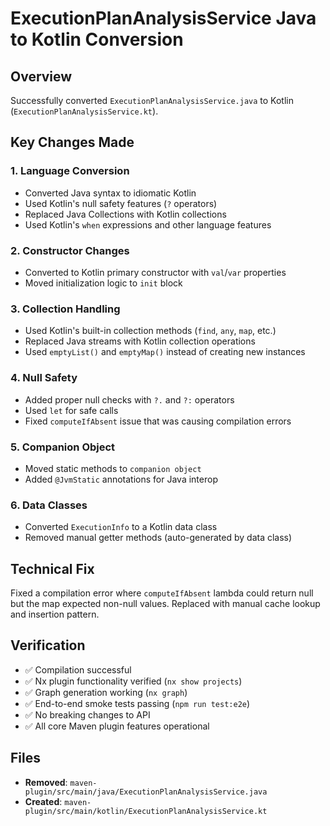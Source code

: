 # ExecutionPlanAnalysisService Java to Kotlin Conversion

## Overview
Successfully converted `ExecutionPlanAnalysisService.java` to Kotlin (`ExecutionPlanAnalysisService.kt`).

## Key Changes Made

### 1. Language Conversion
- Converted Java syntax to idiomatic Kotlin
- Used Kotlin's null safety features (`?` operators)
- Replaced Java Collections with Kotlin collections
- Used Kotlin's `when` expressions and other language features

### 2. Constructor Changes
- Converted to Kotlin primary constructor with `val`/`var` properties
- Moved initialization logic to `init` block

### 3. Collection Handling
- Used Kotlin's built-in collection methods (`find`, `any`, `map`, etc.)
- Replaced Java streams with Kotlin collection operations
- Used `emptyList()` and `emptyMap()` instead of creating new instances

### 4. Null Safety
- Added proper null checks with `?.` and `?:` operators
- Used `let` for safe calls
- Fixed `computeIfAbsent` issue that was causing compilation errors

### 5. Companion Object
- Moved static methods to `companion object`
- Added `@JvmStatic` annotations for Java interop

### 6. Data Classes
- Converted `ExecutionInfo` to a Kotlin data class
- Removed manual getter methods (auto-generated by data class)

## Technical Fix
Fixed a compilation error where `computeIfAbsent` lambda could return null but the map expected non-null values. Replaced with manual cache lookup and insertion pattern.

## Verification
- ✅ Compilation successful
- ✅ Nx plugin functionality verified (`nx show projects`)
- ✅ Graph generation working (`nx graph`)
- ✅ End-to-end smoke tests passing (`npm run test:e2e`)
- ✅ No breaking changes to API
- ✅ All core Maven plugin features operational

## Files
- **Removed**: `maven-plugin/src/main/java/ExecutionPlanAnalysisService.java`
- **Created**: `maven-plugin/src/main/kotlin/ExecutionPlanAnalysisService.kt`